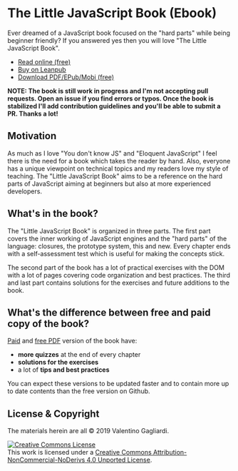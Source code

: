 # The Little JavaScript Book (Ebook)

Ever dreamed of a JavaScript book focused on the "hard parts" while being beginner friendly? If you answered yes then you will love "The Little JavaScript Book".

* [Read online (free)](manuscript/README.md)
* [Buy on Leanpub](https://leanpub.com/little-javascript/)
* [Download PDF/EPub/Mobi (free)](https://www.valentinog.com/little-javascript)

**NOTE: The book is still work in progress and I'm not accepting pull requests. Open an issue if you find errors or typos. Once the book is stabilized I'll add contribution guidelines and you'll be able to submit a PR. Thanks a lot!**

## Motivation

As much as I love "You don't know JS" and "Eloquent JavaScript" I feel there is the need for a book which takes the reader by hand. Also, everyone has a unique viewpoint on technical topics and my readers love my style of teaching. The "Little JavaScript Book" aims to be a reference on the hard parts of JavaScript aiming at beginners but also at more experienced developers.

## What's in the book?

The "Little JavaScript Book" is organized in three parts. The first part covers the inner working of JavaScript engines and the "hard parts" of the language: closures, the prototype system, this and new. Every chapter ends with a self-assessment test which is useful for making the concepts stick.

The second part of the book has a lot of practical exercises with the DOM with a lot of pages covering code organization and best practices. The third and last part contains solutions for the exercises and future additions to the book.

## What's the difference between free and paid copy of the book?

[Paid](https://leanpub.com/little-javascript/) and [free PDF](https://www.valentinog.com/little-javascript) version of the book have:
 
- **more quizzes** at the end of every chapter
- **solutions for the exercises**
- a lot of **tips and best practices**
 
You can expect these versions to be updated faster and to contain more up to date contents than the free version on Github.

## License & Copyright

The materials herein are all &copy; 2019 Valentino Gagliardi.

<a rel="license" href="http://creativecommons.org/licenses/by-nc-nd/4.0/"><img alt="Creative Commons License" style="border-width:0" src="https://i.creativecommons.org/l/by-nc-nd/4.0/88x31.png" /></a><br />This work is licensed under a <a rel="license" href="http://creativecommons.org/licenses/by-nc-nd/4.0/">Creative Commons Attribution-NonCommercial-NoDerivs 4.0 Unported License</a>.
